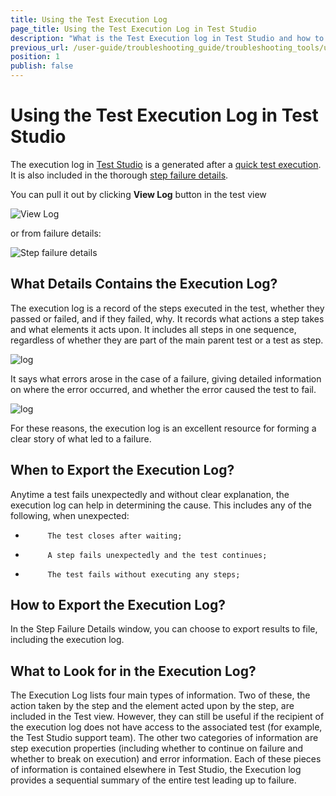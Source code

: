 ```yaml
---
title: Using the Test Execution Log
page_title: Using the Test Execution Log in Test Studio
description: "What is the Test Execution log in Test Studio and how to use this. How can the Execution log help me in troubleshooting failures. Test Studio Test execution failures and how to resolve these. What causes a Test Studio test failure. "
previous_url: /user-guide/troubleshooting_guide/troubleshooting_tools/using_the_execution_log.aspx, /user-guide/troubleshooting_guide/troubleshooting_tools/using_the_execution_log
position: 1
publish: false
---
```

# Using the Test Execution Log in Test Studio

The execution log in <a href="http://www.telerik.com/teststudio" target="_blank">Test Studio</a> is a generated after a <a href="/getting-started/first-execution#quick-test-execution" target="_blank">quick test execution</a>. It is also included in the thorough <a href="/getting-started/test-results/step-failure-details" target="_blank">step failure details</a>.

You can pull it out by clicking **View Log** button in the test view

![View Log][1]

or from failure details:

![Step failure details][2]

## What Details Contains the Execution Log? 

The execution log is a record of the steps executed in the test, whether they passed or failed, and if they failed, why. It records what actions a step takes and what elements it acts upon. It includes all steps in one sequence, regardless of whether they are part of the main parent test or a test as step.

![log][3]

It says what errors arose in the case of a failure, giving detailed information on where the error occurred, and whether the error caused the test to fail.

![log][4]

For these reasons, the execution log is an excellent resource for forming a clear story of what led to a failure.

## When to Export the Execution Log?

Anytime a test fails unexpectedly and without clear explanation, the execution log can help in determining the cause. This includes any of the following, when unexpected:

-          The test closes after waiting;

-          A step fails unexpectedly and the test continues;

-          The test fails without executing any steps;

## How to Export the Execution Log?

In the Step Failure Details window, you can choose to export results to file, including the execution log.

## What to Look for in the Execution Log?

The Execution Log lists four main types of information. Two of these, the action taken by the step and the element acted upon by the step, are included in the Test view. However, they can still be useful if the recipient of the execution log does not have access to the associated test (for example, the Test Studio support team). The other two categories of information are step execution properties (including whether to continue on failure and whether to break on execution) and error information. Each of these pieces of information is contained elsewhere in Test Studio, the Execution log provides a sequential summary of the entire test leading up to failure.

[1]: /img/troubleshooting-guide/troubleshooting-tools-tg/using-the-execution-log/fig1.png
[2]: /img/troubleshooting-guide/troubleshooting-tools-tg/using-the-execution-log/fig2.png
[3]: /img/troubleshooting-guide/troubleshooting-tools-tg/using-the-execution-log/fig3.png
[4]: /img/troubleshooting-guide/troubleshooting-tools-tg/using-the-execution-log/fig4.png
